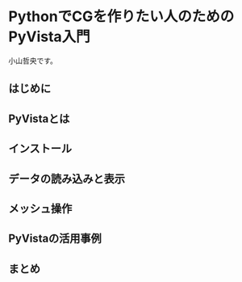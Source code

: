 # PythonでCGを作りたい人のためのPyVista入門

小山哲央です。

## はじめに

## PyVistaとは

## インストール

## データの読み込みと表示

## メッシュ操作

## PyVistaの活用事例

## まとめ
